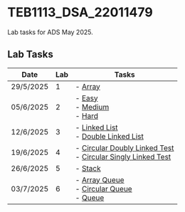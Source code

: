 
# TEB1113_DSA_22011479

Lab tasks for ADS May 2025.

## Lab Tasks

| Date       | Lab | Tasks                                |
|------------|-----|--------------------------------------|
| 29/5/2025  | 1   | - [Array](L1/22011479_RIKNESH_L1.cpp)                |
| 05/6/2025  | 2   | - [Easy](L2/22011479_RIKNESH_EASY_L2.cpp) <br> - [Medium](L2/22011479_RIKNESH_MEDIUM_L2.cpp) <br> - [Hard](L2/22011479_RIKNESH_HARD_L2.cpp) |
| 12/6/2025  | 3   | - [Linked List](L3/22011479_RIKNESH_L3.cpp) <br> - [Double Linked List](L3/22011479_riknesh_doublelink_L3.cpp)    |
| 19/6/2025  | 4   | - [Circular Doubly Linked Test](L4/22011479_Riknesh_L4_DoublyCircular.cpp) <br> - [Circular Singly Linked Test](L4/22011479_Riknesh_L4_SinglyCircular.cpp)                |
| 26/6/2025  | 5   | - [Stack](L5/22011479_Riknesh_L5.cpp)              |
| 03/7/2025  | 6   | - [Array Queue](L6/22011479_Riknesh_L6_ArrayQueue.cpp) <br> - [Circular Queue](L6/22011479_Riknesh_L6_CircularQueue.cpp) <br> - [Queue](L6/22011479_Riknesh_L6_Queue.cpp)                  |
